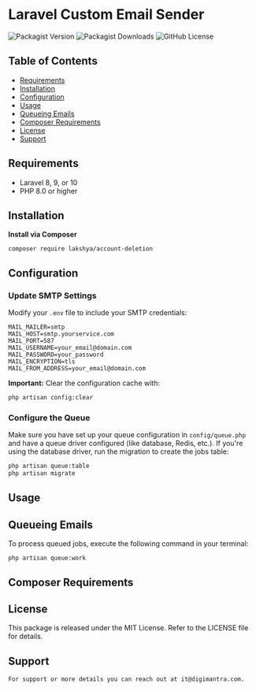 # Laravel Custom Email Sender

![Packagist Version](https://img.shields.io/packagist/v/digimantra/digi-email)
![Packagist Downloads](https://img.shields.io/packagist/dt/digimantra/digi-email)
![GitHub License](https://img.shields.io/github/license/digimantra/digi-email?style=flat-square)

## Table of Contents

- [Requirements](#requirements)
- [Installation](#installation)
- [Configuration](#configuration)
- [Usage](#usage)
- [Queueing Emails](#Queueing-Emails)
- [Composer Requirements](#Composer-Requirements)
- [License](#license)
- [Support](#support)

## Requirements

- Laravel 8, 9, or 10
- PHP 8.0 or higher

## Installation

**Install via Composer**

    composer require lakshya/account-deletion

## Configuration

### Update SMTP Settings

Modify your `.env` file to include your SMTP credentials:

```env
MAIL_MAILER=smtp
MAIL_HOST=smtp.yourservice.com
MAIL_PORT=587
MAIL_USERNAME=your_email@domain.com
MAIL_PASSWORD=your_password
MAIL_ENCRYPTION=tls
MAIL_FROM_ADDRESS=your_email@domain.com
```

**Important:** Clear the configuration cache with:

```bash
php artisan config:clear
```

### Configure the Queue

Make sure you have set up your queue configuration in `config/queue.php` and have a queue driver configured (like database, Redis, etc.). If you're using the database driver, run the migration to create the jobs table:

```bash
php artisan queue:table
php artisan migrate
```

## Usage



## Queueing Emails

To process queued jobs, execute the following command in your terminal:

```
php artisan queue:work
```

## Composer Requirements



## License

This package is released under the MIT License. Refer to the LICENSE file for details.


## Support
    For support or more details you can reach out at it@digimantra.com.